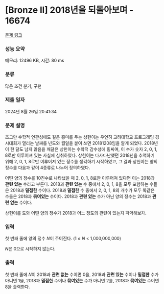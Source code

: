 # [Bronze II] 2018년을 되돌아보며 - 16674 

[문제 링크](https://www.acmicpc.net/problem/16674) 

### 성능 요약

메모리: 12496 KB, 시간: 80 ms

### 분류

많은 조건 분기, 구현

### 제출 일자

2024년 8월 26일 20:41:34

### 문제 설명

<p>조그만 수학적 연관성에도 깊은 흥미를 두는 상헌이는 우연히 고려대학교 프로그래밍 경시대회가 열리는 날짜를 년도와 월일을 붙여 쓰면 20181208임을 알게 되었다. 2018년이 한 달도 남지 않음을 깨달은 상헌이는 수학적 감수성에 휩싸여, 이 수가 숫자 2, 0, 1, 8로만 이루어져 있는 사실에 심취하였다. 상헌이는 다사다난했던 2018년을 추억하기 위해 2, 0, 1, 8로만 이루어져 있는 정수를 생각하기 시작하였고, 그 결과 상헌이는 양의 정수를 다음과 같이 4종류로 나누어 정의하였다.</p>

<p>어떤 양의 정수를 10진수로 나타냈을 때 2, 0, 1, 8로만 이루어져 있다면 이는 2018과 <strong>관련 있는</strong> 수라고 부른다. 2018과 <strong>관련 있는</strong> 수 중에서 2, 0, 1, 8을 모두 포함하는 수들은 2018과 <strong>밀접한</strong> 수이다. 2018과 <strong>밀접한</strong> 수 중에서 2, 0, 1, 8의 개수가 모두 똑같은 수들은 2018과 <strong>묶여있는</strong> 수이다. 2018과 <strong>관련 있는</strong> 수가 아닌 양의 정수는 2018과 <strong>관련 없는</strong> 수이다.</p>

<p>상헌이를 도와 어떤 양의 정수가 2018과 어느 정도의 관련이 있는지 파악해보자.</p>

### 입력 

 <p>첫 번째 줄에 양의 정수 <em>N</em>이 주어진다. (1 ≤ <em>N</em> < 1,000,000,000)</p>

<p><em>N</em>은 0으로 시작하지 않는다.</p>

### 출력 

 <p>첫 번째 줄에 <em>N</em>이 2018과 <strong>관련 없는</strong> 수이면 0을, 2018과 <strong>관련 있는</strong> 수이나 <strong>밀접한</strong> 수가 아니면 1을, 2018과 <strong>밀접한</strong> 수이나 <strong>묶여있는</strong> 수가 아니면 2를, 2018과 <strong>묶여있는</strong> 수이면 8을 출력한다.</p>

